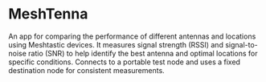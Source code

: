 # MeshTenna
An app for comparing the performance of different antennas and locations using Meshtastic devices. It measures signal strength (RSSI) and signal-to-noise ratio (SNR) to help identify the best antenna and optimal locations for specific conditions. Connects to a portable test node and uses a fixed destination node for consistent measurements.
